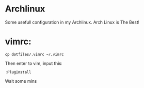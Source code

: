 # Archlinux
Some usefull configuration in my Archlinux.
Arch Linux is The Best!

# vimrc:
```
cp dotfiles/.vimrc ~/.vimrc
```
Then enter to vim, input this:
```
:PlugInstall
```
Wait some mins

